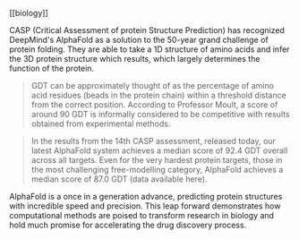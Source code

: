 [[biology]]

CASP (Critical Assessment of protein Structure Prediction) has recognized DeepMind's AlphaFold as a solution to the 50-year grand challenge of protein folding. They are able to take a 1D structure of amino acids and infer the 3D protein structure which results, which largely determines the function of the protein.

>GDT can be approximately thought of as the percentage of amino acid residues (beads in the protein chain) within a threshold distance from the correct position. According to Professor Moult, a score of around 90 GDT is informally considered to be competitive with results obtained from experimental methods.

>In the results from the 14th CASP assessment, released today, our latest AlphaFold system achieves a median score of 92.4 GDT overall across all targets. Even for the very hardest protein targets, those in the most challenging free-modelling category, AlphaFold achieves a median score of 87.0 GDT (data available here).

AlphaFold is a once in a generation advance, predicting protein structures with incredible speed and precision. This leap forward demonstrates how computational methods are poised to transform research in biology and hold much promise for accelerating the drug discovery process.